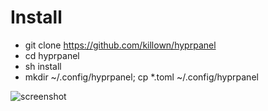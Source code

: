 # Install
- git clone https://github.com/killown/hyprpanel
- cd hyprpanel
- sh install
- mkdir ~/.config/hyprpanel; cp *.toml ~/.config/hyprpanel

![screenshot](https://github.com/killown/hyprpanel/assets/24453/2aa061ef-8720-42d0-a592-4de6851322c6)

